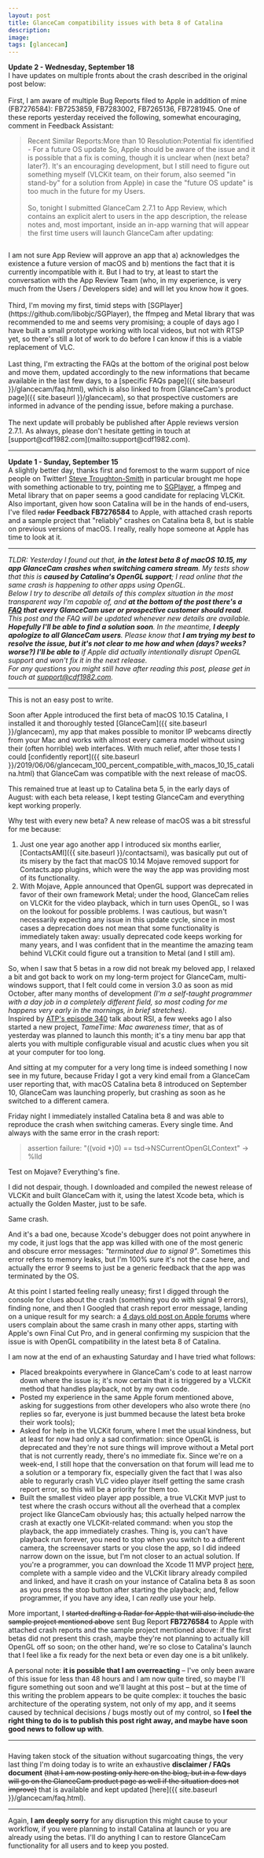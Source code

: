 ```yaml
---
layout: post
title: GlanceCam compatibility issues with beta 8 of Catalina
description:
image:
tags: [glancecam]
---
```

**Update 2 - Wednesday, September 18**<br>
I have updates on multiple fronts about the crash described in the original post below:<br><br>
First, I am aware of multiple Bug Reports filed to Apple in addition of mine (FB7276584): FB7253859, FB7283002, FB7265136, FB7281945. One of these reports yesterday received the following, somewhat encouraging, comment in Feedback Assistant:
>Recent Similar Reports:More than 10
>Resolution:Potential fix identified - For a future OS update
So, Apple should be aware of the issue and it is possible that a fix is coming, though it is unclear when (next beta? later?). It's an encouraging development, but I still need to figure out something myself (VLCKit team, on their forum, also seemed "in stand-by" for a solution from Apple) in case the "future OS update" is too much in the future for my Users.<br><br>
So, tonight I submitted GlanceCam 2.7.1 to App Review, which contains an explicit alert to users in the app description, the release notes and, most important, inside an in-app warning that will appear the first time users will launch GlanceCam after updating:
<p align="center">
	<img src="{{ site.baseurl }}/assets/images/blog/2019-09-14-glancecam_compatibility_issues_with_beta_8_of_macos_catalina/catalina-inapp-warning.png" alt="" data-position="center center" />
</p>
I am not sure App Review will approve an app that a) acknowledges the existence a future version of macOS and b) mentions the fact that it is currently incompatible with it. But I had to try, at least to start the conversation with the App Review Team (who, in my experience, is very much from the Users / Developers side) and will let you know how it goes.<br><br>
Third, I'm moving my first, timid steps with [SGPlayer](https://github.com/libobjc/SGPlayer), the ffmpeg and Metal library that was recommended to me and seems very promising; a couple of days ago I have built a small prototype working with local videos, but not with RTSP yet, so there's still a lot of work to do before I can know if this is a viable replacement of VLC.<br><br>
Last thing, I'm extracting the FAQs at the bottom of the original post below and move them, updated accordingly to the new informations that became available in the last few days, to a [specific FAQs page]({{ site.baseurl }}/glancecam/faq.html), which is also linked to from [GlanceCam's product page]({{ site.baseurl }}/glancecam), so that prospective customers are informed in advance of the pending issue, before making a purchase.<br><br>
The next update will probably be published after Apple reviews version 2.7.1. As always, please don't hesitate getting in touch at [support@cdf1982.com](mailto:support@cdf1982.com).


---

**Update 1 - Sunday, September 15**<br>
A slightly better day, thanks first and foremost to the warm support of nice people on Twitter! [Steve Troughton-Smith](https://twitter.com/stroughtonsmith) in particular brought me hope with something actionable to try, pointing me to [SGPlayer](https://github.com/libobjc/SGPlayer), a ffmpeg and Metal library that on paper seems a good candidate for replacing VLCKit.<br>
Also important, given how soon Catalina will be in the hands of end-users, I've filed ~~radar~~ **Feedback FB7276584** to Apple, with attached crash reports and a sample project that "reliably" crashes on Catalina beta 8, but is stable on previous versions of macOS. I really, really hope someone at Apple has time to look at it.

---

*TLDR: Yesterday I found out that, **in the latest beta 8 of macOS 10.15, my app GlanceCam crashes when switching camera stream**. My tests show that this is **caused by Catalina's OpenGL support**; I read online that the same crash is happening to other apps using OpenGL.<br>Below I try to describe all details of this complex situation in the most transparent way I'm capable of, and **at the bottom of the post there's a [FAQ](#faq) that every GlanceCam user or prospective customer should read**.<br>This post and the FAQ will be updated whenever new details are available.<br>**Hopefully I'll be able to find a solution soon**. In the meantime, **I deeply apologize to all GlanceCam users**. Please know that **I am trying my best to resolve the issue, but it's not clear to me how and when (days? weeks? worse?) I'll be able to** if Apple did actually intentionally disrupt OpenGL support and won't fix it in the next release.<br>For any questions you might still have after reading this post, please get in touch at [support@cdf1982.com](mailto:support@cdf1982.com).*

---

This is not an easy post to write.

Soon after Apple introduced the first beta of macOS 10.15 Catalina, I installed it and thoroughly tested [GlanceCam]({{ site.baseurl }}/glancecam), my app that makes possible to monitor IP webcams directly from your Mac and works with almost every camera model without using their (often horrible) web interfaces.
With much relief, after those tests I could [confidently report]({{ site.baseurl }}/2019/06/06/glancecam_100_percent_compatible_with_macos_10_15_catalina.html) that GlanceCam was compatible with the next release of macOS.

This remained true at least up to Catalina beta 5, in the early days of August: with each beta release, I kept testing GlanceCam and everything kept working properly.

Why test with every new beta? A new release of macOS was a bit stressful for me because:
1. Just one year ago another app I introduced six months earlier, [ContactsAMI]({{ site.baseurl }}/contactsami), was basically put out of its misery by the fact that macOS 10.14 Mojave removed support for Contacts.app plugins, which were the way the app was providing most of its functionality.
2. With Mojave, Apple announced that OpenGL support was deprecated in favor of their own framework Metal; under the hood, GlanceCam relies on VLCKit for the video playback, which in turn uses OpenGL, so I was on the lookout for possible problems. I was cautious, but wasn't necessarily expecting any issue in this update cycle, since in most cases a deprecation does not mean that some functionality is immediately taken away: usually deprecated code keeps working for many years, and I was confident that in the meantime the amazing team behind VLCKit could figure out a transition to Metal (and I still am).

So, when I saw that 5 betas in a row did not break my beloved app, I relaxed a bit and got back to work on my long-term project for GlanceCam, multi-windows support, that I felt could come in version 3.0 as soon as mid October, after many months of development *(I'm a self-taught programmer with a day job in a completely different field, so most coding for me happens very early in the mornings, in brief stretches)*.<br>Inspired by [ATP's episode 340](https://atp.fm/episodes/340) talk about RSI, a few weeks ago I also started a new project, *TameTime: Mac awareness timer*, that as of yesterday was planned to launch this month; it's a tiny menu bar app that alerts you with multiple configurable visual and acustic clues when you sit at your computer for too long.

And sitting at my computer for a very long time is indeed something I now see in my future, because Friday I got a very kind email from a GlanceCam user reporting that, with macOS Catalina beta 8 introduced on September 10, GlanceCam was launching properly, but crashing as soon as he switched to a different camera.

Friday night I immediately installed Catalina beta 8 and was able to reproduce the crash when switching cameras. Every single time. And always with the same error in the crash report:

> assertion failure: "((void *)0) == tsd->NSCurrentOpenGLContext" -> %lld

Test on Mojave? Everything's fine.

I did not despair, though. I downloaded and compiled the newest release of VLCKit and built GlanceCam with it, using the latest Xcode beta, which is actually the Golden Master, just to be safe.

Same crash.

And it's a bad one, because Xcode's debugger does not point anywhere in my code, it just logs that the app was killed with one of the most generic and obscure error messages: *"terminated due to signal 9"*. Sometimes this error refers to memory leaks, but I'm 100% sure it's not the case here, and actually the error 9 seems to just be a generic feedback that the app was terminated by the OS.

At this point I started feeling really uneasy; first I digged through the console for clues about the crash (something you do with signal 9 errors), finding none, and then I Googled that crash report error message, landing on a unique result for my search: a [4 days old post on Apple forums](https://forums.developer.apple.com/thread/122608) where users complain about the same crash in many other apps, starting with Apple's own Final Cut Pro, and in general confirming my suspicion that the issue is with OpenGL compatibility in the latest beta 8 of Catalina.

I am now at the end of an exhausting Saturday and I have tried what follows:
- Placed breakpoints everywhere in GlanceCam's code to at least narrow down where the issue is; it's now certain that it is triggered by a VLCKit method that handles playback, not by my own code.
- Posted my experience in the same Apple forum mentioned above, asking for suggestions from other developers who also wrote there (no replies so far, everyone is just bummed because the latest beta broke their work tools);
- Asked for help in the VLCKit forum, where I met the usual kindness, but at least for now had only a sad confirmation: since OpenGL is deprecated and they're not sure things will improve without a Metal port that is not currently ready, there's no immediate fix. Since we're on a week-end, I still hope that the conversation on that forum will lead me to a solution or a temporary fix, especially given the fact that I was also able to regurarly crash VLC video player itself getting the same crash report error, so this will be a priority for them too.
- Built the smallest video player app possible, a true VLCKit MVP just to test where the crash occurs without all the overhead that a complex project like GlanceCam obviously has; this actually helped narrow the crash at exactly one VLCKit-related command: when you stop the playback, the app immediately crashes. Thing is, you can't have playback run forever, you need to stop when you switch to a different camera, the screensaver starts or you close the app, so I did indeed narrow down on the issue, but I'm not closer to an actual solution. If you're a programmer, you can download the Xcode 11 MVP project [here](https://www.dropbox.com/s/8wo5uyv6x64uobq/CatalinaVLCTest.zip?dl=0), complete with a sample video and the VLCKit library already compiled and linked, and have it crash on your instance of Catalina beta 8 as soon as you press the stop button after starting the playback; and, fellow programmer, if you have any idea, I can *really* use your help.

More important, I ~~started drafting a Radar for Apple that will also include the sample project mentioned above~~ sent Bug Report **FB7276584** to Apple with attached crash reports and the sample project mentioned above: if the first betas did not present this crash, maybe they're not planning to actually kill OpenGL off so soon; on the other hand, we're so close to Catalina's launch that I feel like a fix ready for the next beta or even day one is a bit unlikely.

A personal note: **it is possible that I am overreacting** – I've only been aware of this issue for less than 48 hours and I am now quite tired, so maybe I'll figure something out soon and we'll laught at this post – but at the time of this writing the problem appears to be quite complex: it touches the basic architecture of the operating system, not only of my app, and it seems caused by technical decisions / bugs mostly out of my control, so **I feel the right thing to do is to publish this post right away, and maybe have soon good news to follow up with**.

---
### <a name="faq"></a>
Having taken stock of the situation without sugarcoating things, the very last thing I'm doing today is to write an exhaustive **disclaimer / FAQs document** ~~(that I am now posting only here on the blog, but in a few days will go on the GlanceCam product page as well if the situation does not improve)~~ that is available and kept updated [here]({{ site.baseurl }}/glancecam/faq.html).

---

Again, **I am deeply sorry** for any disruption this might cause to your workflow, if you were planning to install Catalina at launch or you are already using the betas. I'll do anything I can to restore GlanceCam functionality for all users and to keep you posted.